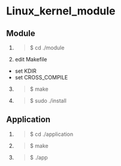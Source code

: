 # Linux_kernel_module

## Module
1. >$ cd ./module
2. edit Makefile
- set KDIR
- set CROSS_COMPILE
3. >$ make
4.  >$ sudo ./install

## Application
1. >$ cd ./application
2. >$ make
3. >$ ./app
